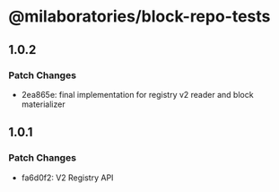 # @milaboratories/block-repo-tests

## 1.0.2

### Patch Changes

- 2ea865e: final implementation for registry v2 reader and block materializer

## 1.0.1

### Patch Changes

- fa6d0f2: V2 Registry API
